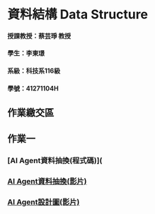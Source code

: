 # 資料結構 Data Structure
#### 授課教授：蔡芸琤 教授
#### 學生：李東璟
#### 系級：科技系116級
#### 學號：41271104H
## 作業繳交區
## 作業一
### [AI Agent資料抽換(程式碼)](
### [AI Agent資料抽換(影片)](https://youtu.be/3jxrZ2d7-y0)
### [AI Agent設計圖(影片)](https://youtu.be/CjUdn8RBDXY)
